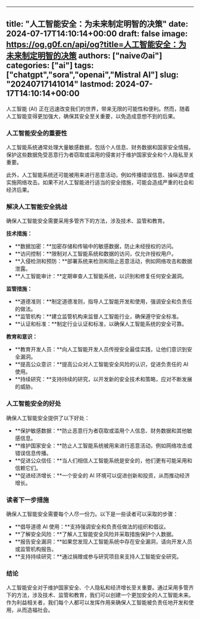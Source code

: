 
---
title: "人工智能安全：为未来制定明智的决策"
date: 2024-07-17T14:10:14+00:00
draft: false
image: https://og.g0f.cn/api/og?title=人工智能安全：为未来制定明智的决策
authors: ["naiveのai"]
categories: ["ai"]
tags: ["chatgpt","sora","openai","Mistral AI"]
slug: "20240717141014"
lastmod: 2024-07-17T14:10:14+00:00
---
人工智能 (AI) 正在迅速改变我们的世界，带来无限的可能性和便利。然而，随着人工智能变得更加强大，确保其安全至关重要，以免造成意想不到的后果。

### 人工智能安全的重要性

人工智能系统通常处理大量敏感数据，包括个人信息、财务数据和国家安全情报。保护这些数据免受恶意行为者窃取或滥用的侵害对于维护国家安全和个人隐私至关重要。

此外，人工智能系统还可能被用来进行恶意活动，例如传播错误信息、操纵选举或实施网络攻击。如果不对人工智能进行适当的安全措施，可能会造成严重的社会和经济后果。

### 解决人工智能安全挑战

确保人工智能安全需要采用多管齐下的方法，涉及技术、监管和教育。

**技术措施：**

- **数据加密：**加密存储和传输中的敏感数据，防止未经授权的访问。
- **访问控制：**限制对人工智能系统和数据的访问，仅允许授权用户。
- **入侵检测和预防：**部署系统来检测和阻止恶意活动，例如网络攻击和数据泄露。
- **人工智能审计：**定期审查人工智能系统，以识别和修复任何安全漏洞。

**监管措施：**

- **道德准则：**制定道德准则，指导人工智能开发和使用，强调安全和负责任的做法。
- **监管机构：**建立监管机构来监督人工智能行业，确保遵守安全标准。
- **认证和标准：**制定行业认证和标准，以确保人工智能系统的安全可靠。

**教育和意识：**

- **教育开发人员：**向人工智能开发人员传授安全最佳实践，让他们意识到安全漏洞。
- **提高公众意识：**提高公众对人工智能安全风险的认识，促进负责任的 AI 使用。
- **持续研究：**支持持续的研究，以开发新的安全技术和策略，应对不断发展的威胁。

### 人工智能安全的好处

确保人工智能安全提供了以下好处：

- **保护敏感数据：**防止恶意行为者窃取或滥用个人信息、财务数据和其他敏感信息。
- **维护国家安全：**防止人工智能系统被用来进行恶意活动，例如网络攻击或错误信息传播。
- **促进公众信任：**当人们相信人工智能系统是安全的，他们更有可能采用和信赖它们。
- **促进经济增长：**一个安全的 AI 环境可以促进创新和投资，从而推动经济增长。

### 读者下一步措施

确保人工智能安全需要每个人尽一份力。以下是一些读者可以采取的步骤：

- **倡导道德 AI 使用：**支持强调安全和负责任做法的组织和倡议。
- **了解安全风险：**了解人工智能安全风险并采取措施保护个人数据。
- **报告安全漏洞：**如果您发现人工智能系统中存在安全漏洞，请向开发人员或监管机构报告。
- **支持持续研究：**通过捐赠或参与研究项目来支持人工智能安全研究。

### 结论

人工智能安全对于维护国家安全、个人隐私和经济增长至关重要。通过采用多管齐下的方法，涉及技术、监管和教育，我们可以创建一个更加安全的人工智能未来。作为利益相关者，我们每个人都可以发挥作用来确保人工智能被负责任地开发和使用，从而造福社会。